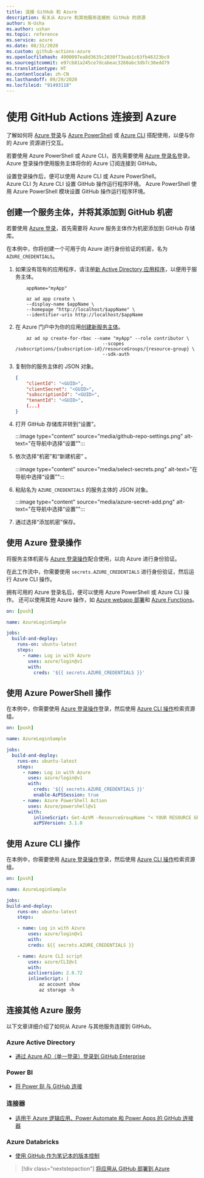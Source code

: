 ```yaml
---
title: 连接 GitHub 和 Azure
description: 有关从 Azure 和其他服务连接到 GitHub 的资源
author: N-Usha
ms.author: ushan
ms.topic: reference
ms.service: azure
ms.date: 08/31/2020
ms.custom: github-actions-azure
ms.openlocfilehash: 4900097ea8d3635c2030f73eab1c63fb46323bc9
ms.sourcegitcommit: e97cb81a245ce7dcabeac3260abc3db7c30edd79
ms.translationtype: HT
ms.contentlocale: zh-CN
ms.lasthandoff: 09/29/2020
ms.locfileid: "91493118"
---
```

# <a name="use-github-actions-to-connect-to-azure"></a>使用 GitHub Actions 连接到 Azure

了解如何将 [Azure 登录](https://github.com/Azure/login)与 [Azure PowerShell](https://github.com/Azure/PowerShell) 或 [Azure CLI](https://github.com/Azure/CLI) 搭配使用，以便与你的 Azure 资源进行交互。

若要使用 Azure PowerShell 或 Azure CLI，首先需要使用 [Azure 登录名](https://github.com/marketplace/actions/azure-login)登录。 Azure 登录操作使用服务主体将你的 Azure 订阅连接到 GitHub。

设置登录操作后，便可以使用 Azure CLI 或 Azure PowerShell。  
Azure CLI 为 Azure CLI 设置 GitHub 操作运行程序环境。 Azure PowerShell 使用 Azure PowerShell 模块设置 GitHub 操作运行程序环境。


## <a name="create-a-service-principal-and-add-it-to-github-secret"></a>创建一个服务主体，并将其添加到 GitHub 机密

若要使用 [Azure 登录](https://github.com/marketplace/actions/azure-login)，首先需要将 Azure 服务主体作为机密添加到 GitHub 存储库。

在本例中，你将创建一个可用于向 Azure 进行身份验证的机密，名为 `AZURE_CREDENTIALS`。  

1. 如果没有现有的应用程序，请注册[新 Active Directory 应用程序](/azure/active-directory/develop/howto-create-service-principal-portal#register-an-application-with-azure-ad-and-create-a-service-principal&preserve-view=true)，以便用于服务主体。

    ```azurecli-interactive
        appName="myApp"

        az ad app create \
        --display-name $appName \
        --homepage "http://localhost/$appName" \
        --identifier-uris http://localhost/$appName
    ```

1. 在 Azure 门户中为你的应用[创建新服务主体](/cli/azure/create-an-azure-service-principal-azure-cli?view=azure-cli-latest)。 

    ```azurecli-interactive
        az ad sp create-for-rbac --name "myApp" --role contributor \
                                    --scopes /subscriptions/{subscription-id}/resourceGroups/{resource-group} \
                                    --sdk-auth
    ```

1. 复制你的服务主体的 JSON 对象。

    ```json
    {
        "clientId": "<GUID>",
        "clientSecret": "<GUID>",
        "subscriptionId": "<GUID>",
        "tenantId": "<GUID>",
        (...)
    }
    ```

1. 打开 GitHub 存储库并转到“设置”。

    :::image type="content" source="media/github-repo-settings.png" alt-text="在导航中选择“设置”":::

1. 依次选择“机密”和“新建机密” 。

    :::image type="content" source="media/select-secrets.png" alt-text="在导航中选择“设置”":::

1. 粘贴名为 `AZURE_CREDENTIALS` 的服务主体的 JSON 对象。 

    :::image type="content" source="media/azure-secret-add.png" alt-text="在导航中选择“设置”":::

1. 通过选择“添加机密”保存。

## <a name="use-the-azure-login-action"></a>使用 Azure 登录操作

将服务主体机密与 [Azure 登录操作](https://github.com/Azure/login)配合使用，以向 Azure 进行身份验证。

在此工作流中，你需要使用 `secrets.AZURE_CREDENTIALS` 进行身份验证，然后运行 Azure CLI 操作。

拥有可用的 Azure 登录名后，便可以使用 Azure PowerShell 或 Azure CLI 操作。 还可以使用其他 Azure 操作，如 [Azure webapp 部署](https://github.com/Azure/webapps-deploy)和 [Azure Functions](https://github.com/Azure/functions-action)。

```yaml
on: [push]

name: AzureLoginSample

jobs:
  build-and-deploy:
    runs-on: ubuntu-latest
    steps:
      - name: Log in with Azure
        uses: azure/login@v1
        with:
          creds: '${{ secrets.AZURE_CREDENTIALS }}'
```

## <a name="use-the-azure-powershell-action"></a>使用 Azure PowerShell 操作

在本例中，你需要使用 [Azure 登录操作](https://github.com/Azure/login)登录，然后使用 [Azure CLI 操作](https://github.com/azure/powershell)检索资源组。

```yaml
on: [push]

name: AzureLoginSample

jobs:
  build-and-deploy:
    runs-on: ubuntu-latest
    steps:
      - name: Log in with Azure
        uses: azure/login@v1
        with:
          creds: '${{ secrets.AZURE_CREDENTIALS }}'
          enable-AzPSSession: true
      - name: Azure PowerShell Action
        uses: Azure/powershell@v1
        with:
          inlineScript: Get-AzVM -ResourceGroupName "< YOUR RESOURCE GROUP >"
          azPSVersion: 3.1.0
```

## <a name="use-the-azure-cli-action"></a>使用 Azure CLI 操作

在本例中，你需要使用 [Azure 登录操作](https://github.com/Azure/login)登录，然后使用 [Azure CLI 操作](https://github.com/Azure/CLI)检索资源组。


```yaml
on: [push]

name: AzureLoginSample

jobs:
build-and-deploy:
    runs-on: ubuntu-latest
    steps:

    - name: Log in with Azure
        uses: azure/login@v1
        with:
        creds: ${{ secrets.AZURE_CREDENTIALS }}

    - name: Azure CLI script
        uses: azure/CLI@v1
        with:
        azcliversion: 2.0.72
        inlineScript: |
            az account show
            az storage -h
```

## <a name="connect-with-other-azure-services"></a>连接其他 Azure 服务

以下文章详细介绍了如何从 Azure 与其他服务连接到 GitHub。  

### <a name="azure-active-directory"></a>Azure Active Directory 

- [通过 Azure AD（单一登录）登录到 GitHub Enterprise](/azure/active-directory/saas-apps/github-tutorial)   

### <a name="power-bi"></a>Power BI

- [将 Power BI 与 GitHub 连接](/power-bi/service-connect-to-github)   

### <a name="connectors"></a>连接器

- [适用于 Azure 逻辑应用、Power Automate 和 Power Apps 的 GitHub 连接器](/connectors/github/)   

### <a name="azure-databricks"></a>Azure Databricks

- [使用 GitHub 作为笔记本的版本控制](/azure/databricks/notebooks/github-version-control) 

> [!div class="nextstepaction"]
> [将应用从 GitHub 部署到 Azure](deploy-to-azure.md)